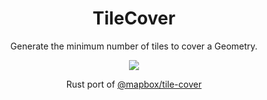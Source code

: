 <h1 align=center>TileCover</h1>

<p align=center>Generate the minimum number of tiles to cover a Geometry.</p>

<p align="center">
  <a href="https://circleci.com/gh/ingalls/tilecover/tree/master"><img src="https://circleci.com/gh/ingalls/tilecover/tree/master.svg?style=shield"/></a>
</p>

<p align=center>Rust port of <a href="https://github.com/mapbox/tile-cover">@mapbox/tile-cover</a></p>
